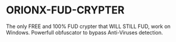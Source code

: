 # ORIONX-FUD-CRYPTER
The only FREE and 100% FUD crypter that WILL STILL FUD, work on Windows. Powerfull obfuscator to bypass Anti-Viruses detection.
